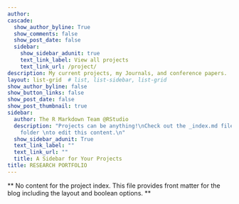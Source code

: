 ```yaml
---
author: 
cascade:
  show_author_byline: True
  show_comments: false
  show_post_date: false
  sidebar:
    show_sidebar_adunit: true
    text_link_label: View all projects
    text_link_url: /project/
description: My current projects, my Journals, and conference papers.
layout: list-grid  # list, list-sidebar, list-grid
show_author_byline: false
show_button_links: false
show_post_date: false
show_post_thumbnail: true
sidebar:
  author: The R Markdown Team @RStudio
  description: "Projects can be anything!\nCheck out the _index.md file in the /project
    folder \nto edit this content.\n"
  show_sidebar_adunit: True
  text_link_label: ""
  text_link_url: ""
  title: A Sidebar for Your Projects
title: RESEARCH PORTFOLIO
---
```


** No content for the project index. This file provides front matter for the blog including the layout and boolean options. **
